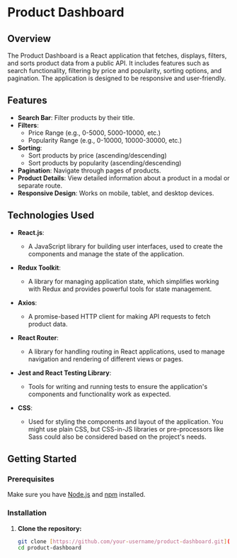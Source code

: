 # Product Dashboard

## Overview

The Product Dashboard is a React application that fetches, displays, filters, and sorts product data from a public API. It includes features such as search functionality, filtering by price and popularity, sorting options, and pagination. The application is designed to be responsive and user-friendly.

## Features

- **Search Bar**: Filter products by their title.
- **Filters**: 
  - Price Range (e.g., 0-5000, 5000-10000, etc.)
  - Popularity Range (e.g., 0-10000, 10000-30000, etc.)
- **Sorting**: 
  - Sort products by price (ascending/descending)
  - Sort products by popularity (ascending/descending)
- **Pagination**: Navigate through pages of products.
- **Product Details**: View detailed information about a product in a modal or separate route.
- **Responsive Design**: Works on mobile, tablet, and desktop devices.

## Technologies Used

- **React.js**:
    - A JavaScript library for building user interfaces, used to create the components and manage the state of the application.

- **Redux Toolkit**:
    - A library for managing application state, which simplifies working with Redux and provides powerful tools for state management.

- **Axios**:
    - A promise-based HTTP client for making API requests to fetch product data.

- **React Router**:
    - A library for handling routing in React applications, used to manage navigation and rendering of different views or pages.

- **Jest and React Testing Library**:
    - Tools for writing and running tests to ensure the application's components and functionality work as expected.

- **CSS**:
  - Used for styling the components and layout of the application. You might use plain CSS, but CSS-in-JS libraries or pre-processors like Sass could also be considered based on the project's needs.

## Getting Started

### Prerequisites

Make sure you have [Node.js](https://nodejs.org/) and [npm](https://www.npmjs.com/) installed.

### Installation

1. **Clone the repository:**

   ```bash
   git clone [https://github.com/your-username/product-dashboard.git](https://github.com/Bhupendra-Giradkar/Filter_Products)
   cd product-dashboard
